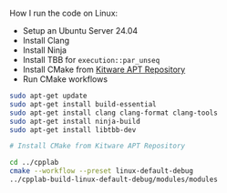 How I run the code on Linux:
- Setup an Ubuntu Server 24.04
- Install Clang
- Install Ninja
- Install TBB for `execution::par_unseq`
- Install CMake from [Kitware APT Repository](https://apt.kitware.com)
- Run CMake workflows

```bash
sudo apt-get update
sudo apt-get install build-essential
sudo apt-get install clang clang-format clang-tools
sudo apt-get install ninja-build
sudo apt-get install libtbb-dev

# Install CMake from Kitware APT Repository

cd ../cpplab
cmake --workflow --preset linux-default-debug
../cpplab-build-linux-default-debug/modules/modules
```

